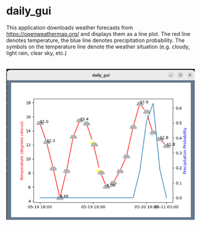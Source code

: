 # daily_gui

This application downloads weather forecasts from https://openweathermap.org/ and displays them as a line plot. The red line denotes temperature, the blue line denotes precipitation probability. The symbols on the temperature line denote the weather situation (e.g. cloudy, light rain, clear sky, etc.) <br />
<br />
<br />
![alt text](https://github.com/jong42/daily_gui/blob/master/screenshot.png?raw=true)
